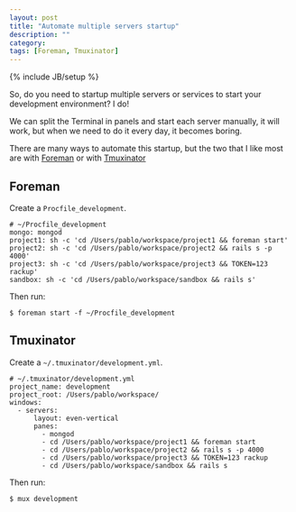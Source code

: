 ```yaml
---
layout: post
title: "Automate multiple servers startup"
description: ""
category:
tags: [Foreman, Tmuxinator]
---
```

{% include JB/setup %}

So, do you need to startup multiple servers or services to start your development environment? I do!

We can split the Terminal in panels and start each server manually, it will work, but when we need to do it every day, it becomes boring.

There are many ways to automate this startup, but the two that I like most are with [Foreman](https://github.com/ddollar/foreman) or with [Tmuxinator](https://github.com/aziz/tmuxinator)

## Foreman

Create a `Procfile_development`.

    # ~/Procfile_development
    mongo: mongod
    project1: sh -c 'cd /Users/pablo/workspace/project1 && foreman start'
    project2: sh -c 'cd /Users/pablo/workspace/project2 && rails s -p 4000'
    project3: sh -c 'cd /Users/pablo/workspace/project3 && TOKEN=123 rackup'
    sandbox: sh -c 'cd /Users/pablo/workspace/sandbox && rails s'

Then run:

    $ foreman start -f ~/Procfile_development

## Tmuxinator

Create a `~/.tmuxinator/development.yml`.

    # ~/.tmuxinator/development.yml
    project_name: development
    project_root: /Users/pablo/workspace/
    windows:
      - servers:
          layout: even-vertical
          panes:
            - mongod
            - cd /Users/pablo/workspace/project1 && foreman start
            - cd /Users/pablo/workspace/project2 && rails s -p 4000
            - cd /Users/pablo/workspace/project3 && TOKEN=123 rackup
            - cd /Users/pablo/workspace/sandbox && rails s

Then run:

    $ mux development
